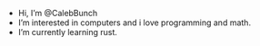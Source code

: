 - Hi, I’m @CalebBunch
- I’m interested in computers and i love programming and math.
- I’m currently learning rust.


<!---
CalebBunch/CalebBunch is a ✨ special ✨ repository because its `README.md` (this file) appears on your GitHub profile.
You can click the Preview link to take a look at your changes.
--->
